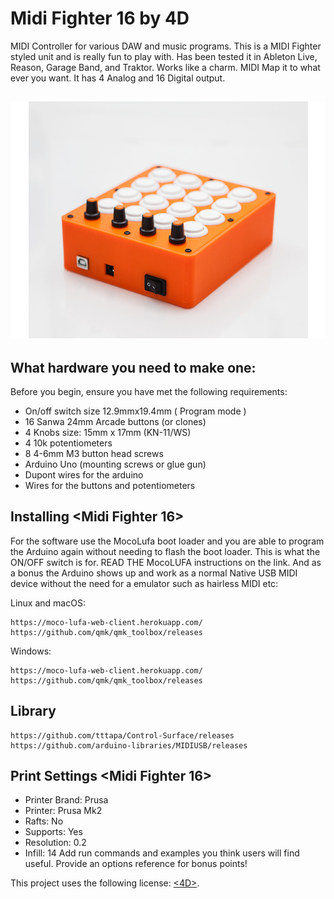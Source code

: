 # Midi Fighter 16 by 4D

<!--- These are examples. See https://shields.io for others or to customize this set of shields. You might want to include dependencies, project status and licence info here --->

MIDI Controller for various DAW and music programs. This is a MIDI Fighter styled unit and is really fun to play with. Has been tested it in Ableton Live, Reason, Garage Band, and Traktor. Works like a charm. MIDI Map it to what ever you want. It has 4 Analog and 16 Digital output. 
## ![Image description](https://github.com/4dvn/Midi-Fighter-16/blob/master/Images/11a483314189ecbfeb5ec6528f5cb3bf_preview_featured.jpg)
## What hardware you need to make one:

Before you begin, ensure you have met the following requirements:
* On/off switch size 12.9mmx19.4mm ( Program mode )
* 16 Sanwa 24mm Arcade buttons (or clones)
* 4 Knobs size: 15mm x 17mm (KN-11/WS) 
* 4 10k potentiometers 
* 8 4-6mm M3 button head screws
* Arduino Uno (mounting screws or glue gun)
* Dupont wires for the arduino
* Wires for the buttons and potentiometers

## Installing <Midi Fighter 16>

For the software use the MocoLufa boot loader and you are able to program the Arduino again without needing to flash the boot loader. This is what the ON/OFF switch is for. READ THE MocoLUFA instructions on the link. And as a bonus the Arduino shows up and work as a normal Native USB MIDI device without the need for a emulator such as hairless MIDI etc:

Linux and macOS:
```
https://moco-lufa-web-client.herokuapp.com/
https://github.com/qmk/qmk_toolbox/releases
```

Windows:
```
https://moco-lufa-web-client.herokuapp.com/
https://github.com/qmk/qmk_toolbox/releases
```
## Library
```
https://github.com/tttapa/Control-Surface/releases
https://github.com/arduino-libraries/MIDIUSB/releases
```
## Print Settings <Midi Fighter 16>
* Printer Brand: Prusa
* Printer: Prusa Mk2
* Rafts: No
* Supports: Yes
* Resolution: 0.2
* Infill: 14
Add run commands and examples you think users will find useful. Provide an options reference for bonus points!

<!---## Contributing to <Midi Fighter 16>
<!--- If your README is long or you have some specific process or steps you want contributors to follow, consider creating a separate CONTRIBUTING.md file--->
<!---To contribute to <project_name>, follow these steps:

<!---1. Fork this repository.
2. Create a branch: `git checkout -b <branch_name>`.
3. Make your changes and commit them: `git commit -m '<commit_message>'`
4. Push to the original branch: `git push origin <project_name>/<location>`
5. Create the pull request.

<!---Alternatively see the GitHub documentation on [creating a pull request](https://help.github.com/en/github/collaborating-with-issues-and-pull-requests/creating-a-pull-request).

## Contributors

Thanks to the following people who have contributed to this project:

* [@4dvn](https://github.com/4dvn) 📖
<!---* [@cainwatson](https://www.thingiverse.com/Staal3D) 🐛
* [@calchuchesta](https://github.com/calchuchesta) 🐛

You might want to consider using something like the [All Contributors](https://github.com/all-contributors/all-contributors) specification and its [emoji key](https://allcontributors.org/docs/en/emoji-key).

## Contact

If you want to contact me you can reach me at <vuha.hau@hyper.vn>.

## License
<!--- If you're not sure which open license to use see https://choosealicense.com/--->

This project uses the following license: [<4D>](<https://github.com/4dvn/Midi-Fighter-16/blob/master/LICENSE>).
